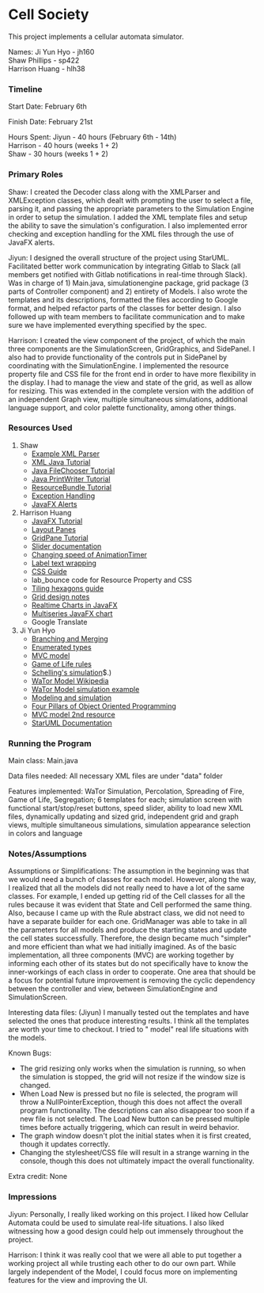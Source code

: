 Cell Society
====

This project implements a cellular automata simulator.

Names:
Ji Yun Hyo - jh160<br>
Shaw Phillips - sp422 <br>
Harrison Huang - hlh38

### Timeline

Start Date: February 6th

Finish Date: February 21st

Hours Spent:
Jiyun - 40 hours (February 6th - 14th) <br>
Harrison - 40 hours (weeks 1 + 2)  
Shaw - 30 hours (weeks 1 + 2)  

### Primary Roles

Shaw: I created the Decoder class along with the XMLParser and XMLException classes, which dealt with
prompting the user to select a file, parsing it, and passing the appropriate parameters to the Simulation
Engine in order to setup the simulation. I added the XML template files and setup the ability to save 
the simulation's configuration. I also implemented error checking and exception handling for the XML files through the use of 
JavaFX alerts. 

Jiyun: I designed the overall structure of the project using StarUML. Facilitated better work
communication by integrating Gitlab to Slack (all members get notified with Gitlab notifications in
real-time through Slack). Was in charge of 1) Main.java, simulationengine package, grid package (3
parts of Controller component) and 2) entirety of Models. I also wrote the templates and its
descriptions, formatted the files according to Google format, and helped refactor parts of the
classes for better design. I also followed up with team members to facilitate communication and to
make sure we have implemented everything specified by the spec.

Harrison: I created the view component of the project, of which the main three components are the
SimulationScreen, GridGraphics, and SidePanel. I also had to provide functionality of the controls
put in SidePanel by coordinating with the SimulationEngine. I implemented the resource property 
file and CSS file for the front end in order to have more flexibility in the display. I had
to manage the view and state of the grid, as well as allow for resizing. This was extended in the
complete version with the addition of an independent Graph view, multiple simultaneous simulations, 
additional language support, and color palette functionality, among other things.

### Resources Used

1. Shaw
    - [Example XML Parser](https://coursework.cs.duke.edu/compsci308_2021spring/spike_cellsociety/-/blob/master/src/xml/XMLParser.java)
    - [XML Java Tutorial](https://www.tutorialspoint.com/java_xml/index.htm)
    - [Java FileChooser Tutorial](https://docs.oracle.com/javase/8/javafx/api/javafx/stage/FileChooser.html)
    - [Java PrintWriter Tutorial](https://docs.oracle.com/javase/7/docs/api/java/io/PrintWriter.html)
    - [ResourceBundle Tutorial](https://www.geeksforgeeks.org/resourcebundle-and-listresourcebundle-class-in-java-with-examples/)
    - [Exception Handling](https://www.tutorialspoint.com/java/java_exceptions.htm)
    - [JavaFX Alerts](https://docs.oracle.com/javase/8/javafx/api/javafx/scene/control/Alert.html)
2. Harrison Huang
    - [JavaFX Tutorial](https://zetcode.com/gui/javafx/intro/)
    - [Layout Panes](https://docs.oracle.com/javafx/2/layout/builtin_layouts.htm)
    - [GridPane Tutorial](https://www.tutorialspoint.com/javafx/layout_gridpane.htm)
    - [Slider documentation](https://docs.oracle.com/javase/8/javafx/api/javafx/scene/control/Slider.html)
    - [Changing speed of AnimationTimer](https://stackoverflow.com/questions/30146560/how-to-change-animationtimer-speed)
    - [Label text wrapping](https://stackoverflow.com/questions/30146560/how-to-change-animationtimer-speed)
    - [CSS Guide](https://openjfx.io/javadoc/11/javafx.graphics/javafx/scene/doc-files/cssref.html)
    - lab_bounce code for Resource Property and CSS
    - [Tiling hexagons guide](https://www.redblobgames.com/grids/hexagons/)
    - [Grid design notes](http://www-cs-students.stanford.edu/~amitp/game-programming/grids/)
    - [Realtime Charts in JavaFX](https://levelup.gitconnected.com/realtime-charts-with-javafx-ed33c46b9c8d)
    - [Multiseries JavaFX chart](https://www.tutorialspoint.com/javafx-line-chart-example-with-multiple-series-lines)
    - Google Translate
3. Ji Yun Hyo
    - [Branching and Merging](http://gitready.com/beginner/2009/01/25/branching-and-merging.html)
    - [Enumerated types](https://docs.oracle.com/javase/tutorial/java/javaOO/enum.html)
    - [MVC model](https://www.tutorialspoint.com/mvc_framework/mvc_framework_introduction.htm)
    - [Game of Life rules](https://playgameoflife.com/)
    - [Schelling's simulation](http://jasss.soc.surrey.ac.uk/15/1/6.html#:~:text=The%20Schelling%20model%20of%20segregation%20(Schelling%201971%2C%201978)%20is,148$)$.)
    - [WaTor Model Wikipedia](https://en.wikipedia.org/wiki/Wa-Tor)
    - [WaTor Model simulation example](https://beltoforion.de/en/wator/)
    - [Modeling and simulation](https://maxstrauch.github.io/projects/mod-sim/index.html)
    - [Four Pillars of Object Oriented Programming](https://medium.com/@benjaminpjacobs/the-four-principle-of-object-oriented-programming-f78600f62608)
    - [MVC model 2nd resource](https://www.educative.io/blog/mvc-tutorial)
    - [StarUML Documentation](https://docs.staruml.io/)

### Running the Program

Main class: Main.java

Data files needed: All necessary XML files are under "data" folder

Features implemented: WaTor Simulation, Percolation, Spreading of Fire, Game of Life, Segregation; 6
templates for each; simulation screen with functional start/stop/reset buttons, speed slider,
ability to load new XML files, dynamically updating and sized grid, independent grid and graph 
views, multiple simultaneous simulations, simulation appearance selection in colors and language

### Notes/Assumptions

Assumptions or Simplifications: The assumption in the beginning was that we would need a bunch of
classes for each model. However, along the way, I realized that all the models did not really need
to have a lot of the same classes. For example, I ended up getting rid of the Cell classes for all
the rules because it was evident that State and Cell performed the same thing. Also, because I came
up with the Rule abstract class, we did not need to have a separate builder for each one.
GridManager was able to take in all the parameters for all models and produce the starting states
and update the cell states successfully. Therefore, the design became much "simpler" and more
efficient than what we had initially imagined. As of the basic implementation, all three
components (MVC) are working together by informing each other of its states but do not specifically
have to know the inner-workings of each class in order to cooperate. One area that should be
a focus for potential future improvement is removing the cyclic dependency between the controller
and view, between SimulationEngine and SimulationScreen. 

Interesting data files: (Jiyun) I manually tested out the templates and have selected the ones that
produce interesting results. I think all the templates are worth your time to checkout. I tried to "
model" real life situations with the models.

Known Bugs: 
   - The grid resizing only works when the simulation is running, so when the simulation is
     stopped, the grid will not resize if the window size is changed.
   - When Load New is pressed but no file is selected, the program will throw a 
     NullPointerException, though this does not affect the overall program functionality. The 
     descriptions can also disappear too soon if a new file is not selected. The Load New button
     can be pressed multiple times before actually triggering, which can result in weird behavior.
   - The graph window doesn't plot the initial states when it is first created, though it updates
     correctly.
   - Changing the stylesheet/CSS file will result in a strange warning in the console, though this
     does not ultimately impact the overall functionality.

Extra credit: None

### Impressions

Jiyun: Personally, I really liked working on this project. I liked how Cellular Automata could be
used to simulate real-life situations. I also liked witnessing how a good design could help out
immensely throughout the project.

Harrison: I think it was really cool that we were all able to put together a working project all
while trusting each other to do our own part. While largely independent of the Model, I could focus
more on implementing features for the view and improving the UI.                                                                                                                                                                                                                                                                                                                                                                                                                                                                                                                                                                                                                                                                                                                                                                                                                                                                                                                                                                                                                                                                                                                                                                                                                                                                                                                              